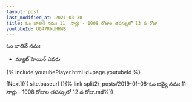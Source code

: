 ```yaml
---
layout: post
last_modified_at: 2021-03-30
title: ఓం జాతినే నమః 11  సార్లు - 1008 రోజుల తపస్సులో 13 వ రోజు
youtubeId: UQ47RbUHHW8
---
```

 
 
 ఓం జాతినే నమః  
 
 -  మ్యాట్ హెయిర్ ఎవరు 
 
  
 
  
 
 
 
 
 
 


{% include youtubePlayer.html id=page.youtubeId %}
 
[Next]({{ site.baseurl }}{% link  split2/_posts/2019-01-08-ఓం భవ్యై నమః 11  సార్లు - 1008 రోజుల తపస్సులో 12 వ రోజు.md%})
 
